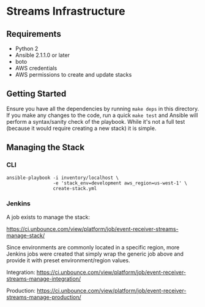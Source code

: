 # Streams Infrastructure

## Requirements

* Python 2
* Ansible 2.1.1.0 or later
* boto
* AWS credentials
* AWS permissions to create and update stacks

## Getting Started

Ensure you have all the dependencies by running `make deps` in
this directory.  If you make any changes to the code, run a quick
`make test` and Ansible will perform a syntax/sanity check of
the playbook.  While it's not a full test (because it would require
creating a new stack) it is simple.

## Managing the Stack

### CLI

```
ansible-playbook -i inventory/localhost \
                 -e 'stack_env=development aws_region=us-west-1' \
                 create-stack.yml
```

### Jenkins

A job exists to manage the stack:

https://ci.unbounce.com/view/platform/job/event-receiver-streams-manage-stack/

Since environments are commonly located in a specific region, more Jenkins jobs were created that simply wrap the generic job above and provide it with preset environment/region values.

Integration: https://ci.unbounce.com/view/platform/job/event-receiver-streams-manage-integration/

Production: https://ci.unbounce.com/view/platform/job/event-receiver-streams-manage-production/

